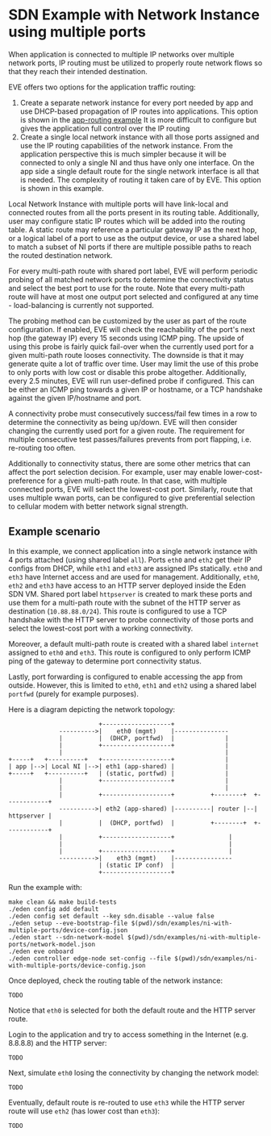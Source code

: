 # SDN Example with Network Instance using multiple ports

When application is connected to multiple IP networks over multiple network ports,
IP routing must be utilized to properly route network flows so that they reach their
intended destination.

EVE offers two options for the application traffic routing:

1. Create a separate network instance for every port needed by app and use DHCP-based propagation
   of IP routes into applications. This option is shown in the [app-routing example](../app-routing)
   It is more difficult to configure but gives the application full control over the IP routing
2. Create a single local network instance with all those ports assigned and use the IP routing
   capabilities of the network instance. From the application perspective this is much simpler
   because it will be connected to only a single NI and thus have only one interface. On the app
   side a single default route for the single network interface is all that is needed.
   The complexity of routing it taken care of by EVE. This option is shown in this example.

Local Network Instance with multiple ports will have link-local and connected routes
from all the ports present in its routing table. Additionally, user may configure static
IP routes which will be added into the routing table. A static route may reference
a particular gateway IP as the next hop, or a logical label of a port to use as the output
device, or use a shared label to match a subset of NI ports if there are multiple
possible paths to reach the routed destination network.

For every multi-path route with shared port label, EVE will perform periodic probing
of all matched network ports to determine the connectivity status and select the best
port to use for the route. Note that every multi-path route will have at most one output
port selected and configured at any time - load-balancing is currently not supported.

The probing method can be customized by the user as part of the route configuration.
If enabled, EVE will check the reachability of the port's next hop (the gateway IP)
every 15 seconds using ICMP ping. The upside of using this probe is fairly quick fail-over
when the currently used port for a given multi-path route looses connectivity.
The downside is that it may generate quite a lot of traffic over time. User may limit
the use of this probe to only ports with low cost or disable this probe altogether.
Additionally, every 2.5 minutes, EVE will run user-defined probe if configured.
This can be either an ICMP ping towards a given IP or hostname, or a TCP handshake against
the given IP/hostname and port.

A connectivity probe must consecutively success/fail few times in a row to determine
the connectivity as being up/down. EVE will then consider changing the currently used port
for a given route. The requirement for multiple consecutive test passes/failures prevents
from port flapping, i.e. re-routing too often.

Additionally to connectivity status, there are some other metrics that can affect the port
selection decision. For example, user may enable lower-cost-preference for a given multi-path
route. In that case, with multiple connected ports, EVE will select the lowest-cost port.
Similarly, route that uses multiple wwan ports, can be configured to give preferential
selection to cellular modem with better network signal strength.

## Example scenario

In this example, we connect application into a single network instance with 4 ports
attached (using shared label `all`).
Ports `eth0` and `eth2` get their IP configs from DHCP, while `eth1` and `eth3` are assigned
IPs statically. `eth0` and `eth3` have Internet access and are used for management.
Additionally, `eth0`, `eth2` and `eth3` have access to an HTTP server deployed inside
the Eden SDN VM. Shared port label `httpserver` is created to mark these ports and use
them for a multi-path route with the subnet of the HTTP server as destination (`10.88.88.0/24`).
This route is configured to use a TCP handshake with the HTTP server to probe connectivity
of those ports and select the lowest-cost port with a working connectivity.

Moreover, a default multi-path route is created with a shared label `internet` assigned
to `eth0` and `eth3`. This route is configured to only perform ICMP ping of the gateway
to determine port connectivity status.

Lastly, port forwarding is configured to enable accessing the app from outside.
However, this is limited to `eth0`, `eth1` and `eth2` using a shared label `portfwd`
(purely for example purposes).

Here is a diagram depicting the network topology:

```text
                         +-------------------+
              ---------->|    eth0 (mgmt)    |---------------
              |          |  (DHCP, portfwd)  |              |
              |          +-------------------+              |
              |                                             |
+-----+   +----------+   +-------------------+              |
| app |-->| Local NI |-->| eth1 (app-shared) |              |
+-----+   +----------+   | (static, portfwd) |              |
              |          +-------------------+              |
              |                                             |
              |          +-------------------+          +--------+  +------------+
              ---------->| eth2 (app-shared) |----------| router |--| httpserver |
              |          |  (DHCP, portfwd)  |          +--------+  +------------+
              |          +-------------------+               |
              |                                              |
              |          +-------------------+               |
              ---------->|    eth3 (mgmt)    |----------------
                         | (static IP conf)  |
                         +-------------------+
```

Run the example with:

```shell
make clean && make build-tests
./eden config add default
./eden config set default --key sdn.disable --value false
./eden setup --eve-bootstrap-file $(pwd)/sdn/examples/ni-with-multiple-ports/device-config.json
./eden start --sdn-network-model $(pwd)/sdn/examples/ni-with-multiple-ports/network-model.json
./eden eve onboard
./eden controller edge-node set-config --file $(pwd)/sdn/examples/ni-with-multiple-ports/device-config.json
```

Once deployed, check the routing table of the network instance:

```shell
TODO
```

Notice that `eth0` is selected for both the default route and the HTTP server route.

Login to the application and try to access something in the Internet (e.g. 8.8.8.8)
and the HTTP server:

```shell
TODO
```

Next, simulate `eth0` losing the connectivity by changing the network model:

```shell
TODO
```

Eventually, default route is re-routed to use `eth3` while the HTTP server route
will use `eth2` (has lower cost than `eth3`):

```shell
TODO
```
